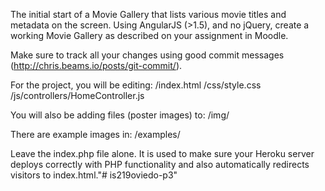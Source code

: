 The initial start of a Movie Gallery that lists various movie titles and metadata on the screen. Using AngularJS (>1.5), and no jQuery, create a working Movie Gallery as described on your assignment in Moodle.

Make sure to track all your changes using good commit messages (http://chris.beams.io/posts/git-commit/). 

For the project, you will be editing:
/index.html
/css/style.css
/js/controllers/HomeController.js

You will also be adding files (poster images) to:
/img/

There are example images in:
/examples/

Leave the index.php file alone. It is used to make sure your Heroku server deploys correctly with PHP functionality and also automatically redirects visitors to index.html."# is219oviedo-p3" 
